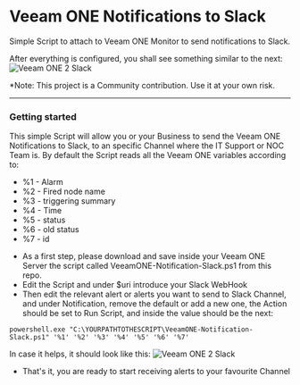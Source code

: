 Veeam ONE Notifications to Slack
===================
Simple Script to attach to Veeam ONE Monitor to send notifications to Slack.

After everything is configured, you shall see something similar to the next:
![Veeam ONE 2 Slack](https://www.jorgedelacruz.es/wp-content/uploads/2019/12/vone-slack-003.png)

*Note: This project is a Community contribution. Use it at your own risk. 

----------

### Getting started
This simple Script will allow you or your Business to send the Veeam ONE Notifications to Slack, to an specific Channel where the IT Support or NOC Team is. By default the Script reads all the Veeam ONE variables according to:
* %1 - Alarm
* %2 - Fired node name
* %3 - triggering summary
* %4 - Time
* %5 - status
* %6 - old status
* %7 - id

- As a first step, please download and save inside your Veeam ONE Server the script called VeeamONE-Notification-Slack.ps1 from this repo.
- Edit the Script and under $uri introduce your Slack WebHook
- Then edit the relevant alert or alerts you want to send to Slack Channel, and under Notification, remove the default or add a new one, the Action should be set to Run Script, and inside the value should be the next:
```
powershell.exe "C:\YOURPATHTOTHESCRIPT\VeeamONE-Notification-Slack.ps1" '%1' '%2' '%3' '%4' '%5' '%6' '%7'
```
In case it helps, it should look like this:
![Veeam ONE 2 Slack](https://www.jorgedelacruz.es/wp-content/uploads/2019/11/veeamone-slack-009.png)
- That's it, you are ready to start receiving alerts to your favourite Channel


